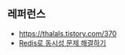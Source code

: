 


## 레퍼런스 ##

* https://thalals.tistory.com/370
* [Redis로 동시성 문제 해결하기](https://everydayyy.tistory.com/168)
